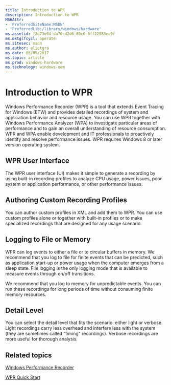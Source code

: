 ```yaml
---
title: Introduction to WPR
description: Introduction to WPR
MSHAttr:
- 'PreferredSiteName:MSDN'
- 'PreferredLib:/library/windows/hardware'
ms.assetid: f2d73e54-da70-42d6-80c6-6ff22983ea9f
ms.mktglfcycl: operate
ms.sitesec: msdn
ms.author: eliotgra
ms.date: 05/05/2017
ms.topic: article
ms.prod: windows-hardware
ms.technology: windows-oem
---
```


# Introduction to WPR


Windows Performance Recorder (WPR) is a tool that extends Event Tracing for Windows (ETW) and provides detailed recordings of system and application behavior and resource usage. You can use WPR together with Windows Performance Analyzer (WPA) to investigate particular areas of performance and to gain an overall understanding of resource consumption. WPR and WPA enable development and IT professionals to proactively identify and resolve performance issues. WPR requires Windows 8 or later version operating system.

## WPR User Interface


The WPR user interface (UI) makes it simple to generate a recording by using built-in recording profiles to analyze CPU usage, power issues, poor system or application performance, or other performance issues.

## Authoring Custom Recording Profiles


You can author custom profiles in XML and add them to WPR. You can use custom profiles alone or together with built-in profiles or to make specialized recordings that are designed for any usage scenario.

## Logging to File or Memory


WPR can log events to either a file or to circular buffers in memory. We recommend that you log to file for finite events that can be predicted, such as application start-up or power usage when the computer emerges from a sleep state. File logging is the only logging mode that is available to measure events through on/off transitions.

We recommend that you log to memory for unpredictable events. You can run these recordings for long periods of time without consuming finite memory resources.

## Detail Level


You can select the detail level that fits the scenario: either light or verbose. Light recordings carry less overhead and interfere less with the system (they are sometimes called "timing" recordings). Verbose recordings are more useful for thorough analysis.

## Related topics


[Windows Performance Recorder](windows-performance-recorder.md)

[WPR Quick Start](wpr-quick-start.md)

 

 







